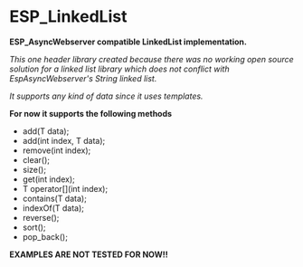 # ESP_LinkedList
**ESP_AsyncWebserver compatible LinkedList implementation.**

*This one header library created because there was no working open source solution for a
  linked list library which does not conflict with EspAsyncWebserver's String linked list.*
  
*It supports any kind of data since it uses templates.*
 
**For now it supports the following methods**
- add(T data);
- add(int index, T data);
- remove(int index);
- clear();
- size();
- get(int index);
- T operator[](int index);
- contains(T data);
- indexOf(T data);
- reverse();
- sort();
- pop_back();


**EXAMPLES ARE NOT TESTED FOR NOW!!**
